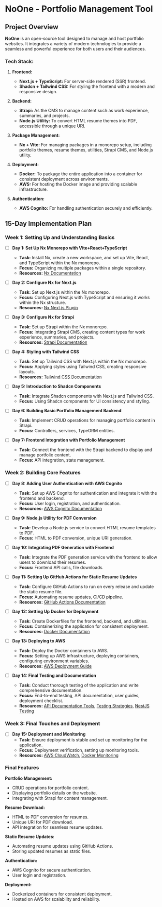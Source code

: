 # NoOne - Portfolio Management Tool

## Project Overview
**NoOne** is an open-source tool designed to manage and host portfolio websites. It integrates a variety of modern technologies to provide a seamless and powerful experience for both users and their audiences.

### Tech Stack:
1. **Frontend:**
   - **Next.js + TypeScript:** For server-side rendered (SSR) frontend.
   - **Shadcn + Tailwind CSS:** For styling the frontend with a modern and responsive design.

2. **Backend:**
   - **Strapi:** As the CMS to manage content such as work experience, summaries, and projects.
   - **Node.js Utility:** To convert HTML resume themes into PDF, accessible through a unique URI.

3. **Package Management:**
   - **Nx + Vite:** For managing packages in a monorepo setup, including portfolio themes, resume themes, utilities, Strapi CMS, and Node.js utility.

4. **Deployment:**
   - **Docker:** To package the entire application into a container for consistent deployment across environments.
   - **AWS:** For hosting the Docker image and providing scalable infrastructure.

5. **Authentication:**
   - **AWS Cognito:** For handling authentication securely and efficiently.

## 15-Day Implementation Plan

### Week 1: Setting Up and Understanding Basics

- [ ] **Day 1: Set Up Nx Monorepo with Vite+React+TypeScript**
  - **Task:** Install Nx, create a new workspace, and set up Vite, React, and TypeScript within the Nx monorepo.
  - **Focus:** Organizing multiple packages within a single repository.
  - **Resources:** [Nx Documentation](https://nx.dev/getting-started/intro)

- [ ] **Day 2: Configure Nx for Next.js**
  - **Task:** Set up Next.js within the Nx monorepo.
  - **Focus:** Configuring Next.js with TypeScript and ensuring it works within the Nx structure.
  - **Resources:** [Nx Next.js Plugin](https://nx.dev/packages/next)

- [ ] **Day 3: Configure Nx for Strapi**
  - **Task:** Set up Strapi within the Nx monorepo.
  - **Focus:** Integrating Strapi CMS, creating content types for work experience, summaries, and projects.
  - **Resources:** [Strapi Documentation](https://strapi.io/documentation)

- [ ] **Day 4: Styling with Tailwind CSS**
  - **Task:** Set up Tailwind CSS with Next.js within the Nx monorepo.
  - **Focus:** Applying styles using Tailwind CSS, creating responsive layouts.
  - **Resources:** [Tailwind CSS Documentation](https://tailwindcss.com/docs)

- [ ] **Day 5: Introduction to Shadcn Components**
  - **Task:** Integrate Shadcn components with Next.js and Tailwind CSS.
  - **Focus:** Using Shadcn components for UI consistency and styling.

- [ ] **Day 6: Building Basic Portfolio Management Backend**
  - **Task:** Implement CRUD operations for managing portfolio content in Strapi.
  - **Focus:** Controllers, services, TypeORM entities.

- [ ] **Day 7: Frontend Integration with Portfolio Management**
  - **Task:** Connect the frontend with the Strapi backend to display and manage portfolio content.
  - **Focus:** API integration, state management.

### Week 2: Building Core Features

- [ ] **Day 8: Adding User Authentication with AWS Cognito**
  - **Task:** Set up AWS Cognito for authentication and integrate it with the frontend and backend.
  - **Focus:** User login, registration, and authentication.
  - **Resources:** [AWS Cognito Documentation](https://docs.aws.amazon.com/cognito/index.html)

- [ ] **Day 9: Node.js Utility for PDF Conversion**
  - **Task:** Develop a Node.js service to convert HTML resume templates to PDF.
  - **Focus:** HTML to PDF conversion, unique URI generation.

- [ ] **Day 10: Integrating PDF Generation with Frontend**
  - **Task:** Integrate the PDF generation service with the frontend to allow users to download their resumes.
  - **Focus:** Frontend API calls, file downloads.

- [ ] **Day 11: Setting Up GitHub Actions for Static Resume Updates**
  - **Task:** Configure GitHub Actions to run on every release and update the static resume file.
  - **Focus:** Automating resume updates, CI/CD pipeline.
  - **Resources:** [GitHub Actions Documentation](https://docs.github.com/en/actions)

- [ ] **Day 12: Setting Up Docker for Deployment**
  - **Task:** Create Dockerfiles for the frontend, backend, and utilities.
  - **Focus:** Containerizing the application for consistent deployment.
  - **Resources:** [Docker Documentation](https://docs.docker.com/get-started/)

- [ ] **Day 13: Deploying to AWS**
  - **Task:** Deploy the Docker containers to AWS.
  - **Focus:** Setting up AWS infrastructure, deploying containers, configuring environment variables.
  - **Resources:** [AWS Deployment Guide](https://aws.amazon.com/getting-started/hands-on/deploy-react-app-cicd-amplify/)

- [ ] **Day 14: Final Testing and Documentation**
  - **Task:** Conduct thorough testing of the application and write comprehensive documentation.
  - **Focus:** End-to-end testing, API documentation, user guides, deployment checklist.
  - **Resources:** [API Documentation Tools](https://swagger.io/), [Testing Strategies](https://reactjs.org/docs/testing.html), [NestJS Testing](https://docs.nestjs.com/fundamentals/testing)

### Week 3: Final Touches and Deployment

- [ ] **Day 15: Deployment and Monitoring**
  - **Task:** Ensure deployment is stable and set up monitoring for the application.
  - **Focus:** Deployment verification, setting up monitoring tools.
  - **Resources:** [AWS CloudWatch](https://aws.amazon.com/cloudwatch/), [Docker Monitoring](https://docs.docker.com/config/containers/runmetrics/)

### Final Features

**Portfolio Management:**
- CRUD operations for portfolio content.
- Displaying portfolio details on the website.
- Integrating with Strapi for content management.

**Resume Download:**
- HTML to PDF conversion for resumes.
- Unique URI for PDF download.
- API integration for seamless resume updates.

**Static Resume Updates:**
- Automating resume updates using GitHub Actions.
- Storing updated resumes as static files.

**Authentication:**
- AWS Cognito for secure authentication.
- User login and registration.

**Deployment:**
- Dockerized containers for consistent deployment.
- Hosted on AWS for scalability and reliability.